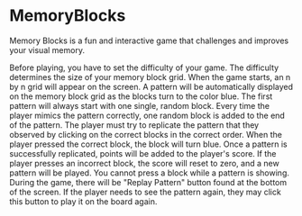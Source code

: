# MemoryBlocks

Memory Blocks is a fun and interactive game that challenges and improves your visual memory. 

Before playing, you have to set the difficulty of your game. The difficulty determines the size of your memory block grid. When the game starts, an n by n grid will appear on the screen. A pattern will be automatically displayed on the memory block grid as the blocks turn to the color blue. The first pattern will always start with one single, random block. Every time the player mimics the pattern correctly, one random block is added to the end of the pattern. The player must try to replicate the pattern that they observed by clicking on the correct blocks in the correct order. When the player pressed the correct block, the block will turn blue. Once a pattern is successfully replicated, points will be added to the player's score. If the player presses an incorrect block, the score will reset to zero, and a new pattern will be played. You cannot press a block while a pattern is showing. During the game, there will be "Replay Pattern" button found at the bottom of the screen. If the player needs to see the pattern again, they may click this button to play it on the board again. 
